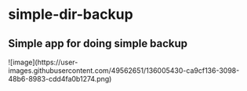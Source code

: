 # simple-dir-backup
<h2>Simple app for doing simple backup</h2>
![image](https://user-images.githubusercontent.com/49562651/136005430-ca9cf136-3098-48b6-8983-cdd4fa0b1274.png)

